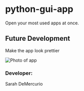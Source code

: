 # python-gui-app
Open your most used apps at once.

## Future Development
Make the app look prettier


![Photo of app]("images/app.pic.png")

### Developer:
Sarah DeMercurio
